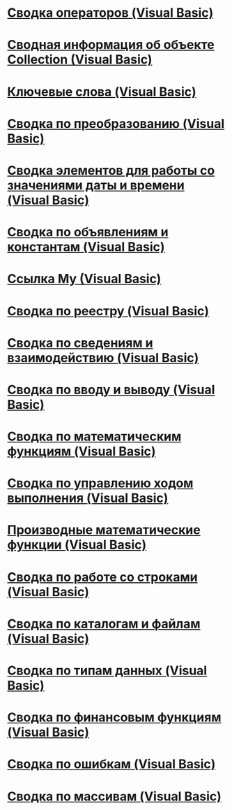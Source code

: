 # [Сводка операторов (Visual Basic)](operators-summary.md)
# [Сводная информация об объекте Collection (Visual Basic)](collection-object-summary.md)
# [Ключевые слова (Visual Basic)](index.md)
# [Сводка по преобразованию (Visual Basic)](conversion-summary.md)
# [Сводка элементов для работы со значениями даты и времени (Visual Basic)](dates-and-times-summary.md)
# [Сводка по объявлениям и константам (Visual Basic)](declarations-and-constants-summary.md)
# [Ссылка My (Visual Basic)](my-reference.md)
# [Сводка по реестру (Visual Basic)](registry-summary.md)
# [Сводка по сведениям и взаимодействию (Visual Basic)](information-and-interaction-summary.md)
# [Сводка по вводу и выводу (Visual Basic)](input-and-output-summary.md)
# [Сводка по математическим функциям (Visual Basic)](math-summary.md)
# [Сводка по управлению ходом выполнения (Visual Basic)](control-flow-summary.md)
# [Производные математические функции (Visual Basic)](derived-math-functions.md)
# [Сводка по работе со строками (Visual Basic)](string-manipulation-summary.md)
# [Сводка по каталогам и файлам (Visual Basic)](directories-and-files-summary.md)
# [Сводка по типам данных (Visual Basic)](data-types-summary.md)
# [Сводка по финансовым функциям (Visual Basic)](financial-summary.md)
# [Сводка по ошибкам (Visual Basic)](errors-summary.md)
# [Сводка по массивам (Visual Basic)](arrays-summary.md)
